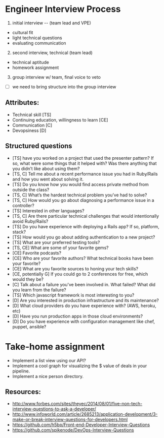# Engineer Interview Process

1. initial interview -- (team lead and VPE)
  * cultural fit
  * light technical questions
  * evaluating communication

2. second interview, technical (team lead)
  * technical aptitude
  * homework assignment

3. group interview w/ team, final voice to veto
  * [ ] we need to bring structure into the group interview

## Attributes:

* Technical skill [TS]
* Continuing education, willingness to learn [CE]
* Communication [C]
* Devopsiness [D]

## Structured questions

* [TS] have you worked on a project that used the presenter pattern? If so, what were some things that it helped with? Was there anything that you didn’t like about using them?
* [TS, C] Tell me about a recent performance issue you had in Ruby/Rails and how you went about solving it.
* [TS] Do you know how you would find access  private method from outside the class?
* [TS, C] What’s the hardest technical problem you’ve had to solve?
* [TS, C] How would you go about diagnosing a performance issue in a controller?
* [TS] Interested in other languages?
* [TS, C] Are there particular technical challenges that would intentionally avoid Ruby/Rails?
* [TS] Do you have experience with deploying a Rails app? If so, platform, stack?
* [TS] How would you go about adding authentication to a new project?
* [TS] What are your preferred testing tools?
* [TS, CE] What are some of your favorite gems?
* [CE] Favorite podcasts?
* [CE] Who are your favorite authors?  What technical books have been your favorite?
* [CE] What are you favorite sources to honing your tech skills?
* [CE, potentially G] If you could go to 2 conferences for free, which would they be?
* [C] Talk about a failure you've been involved in.  What failed?  What did you learn from the failure?
* [TS] Which javascript framework is most interesting to you?
* [D] Are you interested in production infrastructure and its maintenance?
* [D] What cloud providers do you have experience with? (AWS, heroku, etc)
* [D] Have you run production apps in those cloud environments?
* [D] Do you have experience with configuration management like chef, puppet, ansible?

# Take-home assignment

* Implement a list view using our API?
* Implement a cool graph for visualizing the $ value of deals in your pipeline.
* Implement a nice person directory.

## Resources:

* http://www.forbes.com/sites/theyec/2014/08/01/five-non-tech-interview-questions-to-ask-a-developer/
* http://www.infoworld.com/article/2685213/application-development/3-make-or-break-interview-questions-for-developers.html
* https://github.com/h5bp/Front-end-Developer-Interview-Questions
* https://github.com/spikenode/DevOps-Interview-Questions
